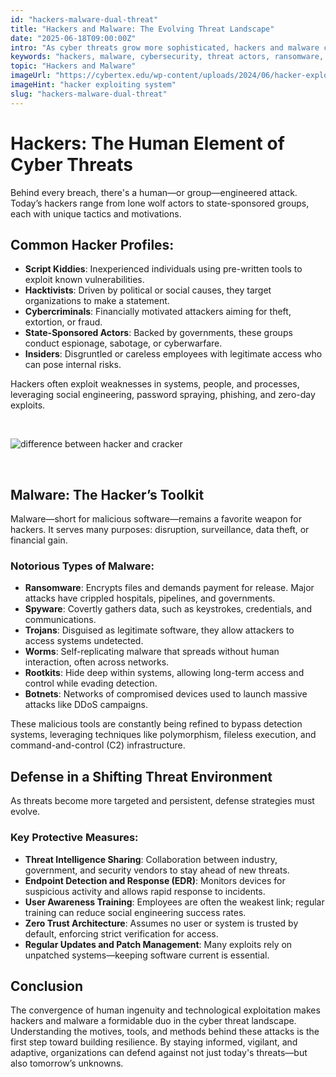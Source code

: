 ```yaml
---
id: "hackers-malware-dual-threat"
title: "Hackers and Malware: The Evolving Threat Landscape"
date: "2025-06-18T09:00:00Z"
intro: "As cyber threats grow more sophisticated, hackers and malware continue to evolve—posing a dual threat to individuals, organizations, and nations alike. Explore how modern attackers operate, the role of malware in their arsenal, and strategies to defend against this ever-changing danger."
keywords: "hackers, malware, cybersecurity, threat actors, ransomware, social engineering"
topic: "Hackers and Malware"
imageUrl: "https://cybertex.edu/wp-content/uploads/2024/06/hacker-exploits.jpg"
imageHint: "hacker exploiting system"
slug: "hackers-malware-dual-threat"
---
```


# Hackers: The Human Element of Cyber Threats

Behind every breach, there's a human—or group—engineered attack. Today’s hackers range from lone wolf actors to state-sponsored groups, each with unique tactics and motivations.

## Common Hacker Profiles:
- **Script Kiddies**: Inexperienced individuals using pre-written tools to exploit known vulnerabilities.
- **Hacktivists**: Driven by political or social causes, they target organizations to make a statement.
- **Cybercriminals**: Financially motivated attackers aiming for theft, extortion, or fraud.
- **State-Sponsored Actors**: Backed by governments, these groups conduct espionage, sabotage, or cyberwarfare.
- **Insiders**: Disgruntled or careless employees with legitimate access who can pose internal risks.

Hackers often exploit weaknesses in systems, people, and processes, leveraging social engineering, password spraying, phishing, and zero-day exploits.

<br>

![difference between hacker and cracker](https://vida.id/hubfs/Perbedaan%20Hacker%20dan%20Cracker.jpg)

<br>

## Malware: The Hacker’s Toolkit

Malware—short for malicious software—remains a favorite weapon for hackers. It serves many purposes: disruption, surveillance, data theft, or financial gain.

### Notorious Types of Malware:
- **Ransomware**: Encrypts files and demands payment for release. Major attacks have crippled hospitals, pipelines, and governments.
- **Spyware**: Covertly gathers data, such as keystrokes, credentials, and communications.
- **Trojans**: Disguised as legitimate software, they allow attackers to access systems undetected.
- **Worms**: Self-replicating malware that spreads without human interaction, often across networks.
- **Rootkits**: Hide deep within systems, allowing long-term access and control while evading detection.
- **Botnets**: Networks of compromised devices used to launch massive attacks like DDoS campaigns.

These malicious tools are constantly being refined to bypass detection systems, leveraging techniques like polymorphism, fileless execution, and command-and-control (C2) infrastructure.

## Defense in a Shifting Threat Environment

As threats become more targeted and persistent, defense strategies must evolve.

### Key Protective Measures:
- **Threat Intelligence Sharing**: Collaboration between industry, government, and security vendors to stay ahead of new threats.
- **Endpoint Detection and Response (EDR)**: Monitors devices for suspicious activity and allows rapid response to incidents.
- **User Awareness Training**: Employees are often the weakest link; regular training can reduce social engineering success rates.
- **Zero Trust Architecture**: Assumes no user or system is trusted by default, enforcing strict verification for access.
- **Regular Updates and Patch Management**: Many exploits rely on unpatched systems—keeping software current is essential.

## Conclusion

The convergence of human ingenuity and technological exploitation makes hackers and malware a formidable duo in the cyber threat landscape. Understanding the motives, tools, and methods behind these attacks is the first step toward building resilience. By staying informed, vigilant, and adaptive, organizations can defend against not just today's threats—but also tomorrow’s unknowns.
